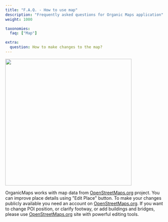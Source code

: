 ```yaml
---
title: "F.A.Q. - How to use map"
description: "Frequently asked questions for Organic Maps application"
weight: 1000

taxonomies:
  faq: ["Map"]

extra:
  question: How to make changes to the map?
---
```


<img src="/images/faq/faq-map-edit-button.jpg" width="400px"/>

OrganicMaps works with map data from [OpenStreetMaps.org](https://osm.org) project. You can improve place details using "Edit Place" button. To make your changes publicly available you need an account on [OpenStreetMaps.org](https://osm.org). If you want to change POI position, or clarify footway, or add buildings and bridges, please use [OpenStreetMaps.org](https://osm.org) site with powerful editing tools.
